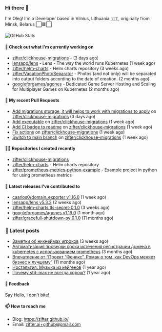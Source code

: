 ### Hi there 👋

I'm Oleg! I'm a Developer based in Vilnius, Lithuania 🇱🇹, originally from Minsk, Belarus ⬜🟥⬜

![GitHub Stats](https://github-readme-stats.vercel.app/api?username=zifter&count_private=true&theme=tokyonight&show_icons=true)

#### 👷 Check out what I'm currently working on

- [zifter/clickhouse-migrations](https://github.com/zifter/clickhouse-migrations) -  (3 days ago)
- [lensapp/lens](https://github.com/lensapp/lens) - Lens - The way the world runs Kubernetes (1 week ago)
- [zifter/helm-charts](https://github.com/zifter/helm-charts) - Helm charts repository (3 weeks ago)
- [zifter/VacationPhotoSeparator](https://github.com/zifter/VacationPhotoSeparator) - Photos (and not only) will be separated into output folders according to the date of creation. (2 months ago)
- [googleforgames/agones](https://github.com/googleforgames/agones) - Dedicated Game Server Hosting and Scaling for Multiplayer Games on Kubernetes (2 months ago)

#### 🔨 My recent Pull Requests

- [Add migrations storage, it will helps to work with migrations to apply](https://github.com/zifter/clickhouse-migrations/pull/6) on [zifter/clickhouse-migrations](https://github.com/zifter/clickhouse-migrations) (3 days ago)
- [Add executable](https://github.com/zifter/clickhouse-migrations/pull/5) on [zifter/clickhouse-migrations](https://github.com/zifter/clickhouse-migrations) (1 week ago)
- [Add CI badge to readme](https://github.com/zifter/clickhouse-migrations/pull/4) on [zifter/clickhouse-migrations](https://github.com/zifter/clickhouse-migrations) (1 week ago)
- [Fix actions](https://github.com/zifter/clickhouse-migrations/pull/3) on [zifter/clickhouse-migrations](https://github.com/zifter/clickhouse-migrations) (1 week ago)
- [Switch to main branch](https://github.com/zifter/clickhouse-migrations/pull/2) on [zifter/clickhouse-migrations](https://github.com/zifter/clickhouse-migrations) (1 week ago)

#### 👨‍💻 Repositories I created recently
- [zifter/clickhouse-migrations](https://github.com/zifter/clickhouse-migrations)
- [zifter/helm-charts](https://github.com/zifter/helm-charts) - Helm charts repository
- [zifter/prometheus-metrics-python-example](https://github.com/zifter/prometheus-metrics-python-example) - Example project in python for using prometheus metrics

#### 🚀 Latest releases I've contributed to
- [caarlos0/domain_exporter v1.16.0](https://github.com/caarlos0/domain_exporter/releases/tag/v1.16.0) (1 week ago)
- [lensapp/lens v5.3.3](https://github.com/lensapp/lens/releases/tag/v5.3.3) (2 weeks ago)
- [zifter/helm-charts tls-secret-0.1.0](https://github.com/zifter/helm-charts/releases/tag/tls-secret-0.1.0) (3 weeks ago)
- [googleforgames/agones v1.19.0](https://github.com/googleforgames/agones/releases/tag/v1.19.0) (1 month ago)
- [zifter/gracefull-shutdown-py 0.1.0](https://github.com/zifter/gracefull-shutdown-py/releases/tag/0.1.0) (11 months ago)

### 📄 Latest posts
- [Заметки об никнеймах игроков](https://zifter.github.io/offtopic/gamedev/2021/12/10/nicknames-in-games.html) (3 weeks ago)
- [Автоматизация проверки срока истечения регистрации домена в kubernetes с использованием prometheus](https://zifter.github.io/devops/2021/09/12/domain-expiration-prometheus-exporter.html) (3 months ago)
- [Впечатление от “Проект “Феникс”. Роман о том, как DevOps меняет бизнес к лучшему”](https://zifter.github.io/offtopic/2021/01/09/fenix-book-review.html) (11 months ago)
- [Ностальгия. Музыка из кейгенов](https://zifter.github.io/offtopic/2020/10/28/patch-music-nostalgia.html) (1 year ago)
- [Почему std::max не всегда хорош?](https://zifter.github.io/programming/2020/09/16/max-disassemble.html) (1 year ago)

#### 💬 Feedback

Say Hello, I don't bite!

#### 📫 How to reach me

- Blog: https://zifter.github.io/
- Email: zifter.ai+github@gmail.com
